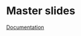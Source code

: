 # Master slides

[Documentation](https://sinnerschrader.github.io/dekk/api/manual/master-slides.html)